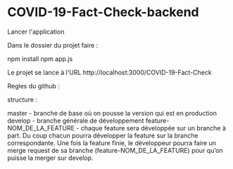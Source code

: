 # COVID-19-Fact-Check-backend

Lancer l'application 

Dans le dossier du projet faire :

npm install
npm app.js

Le projet se lance à l'URL http://localhost:3000/COVID-19-Fact-Check

Regles du github :

structure :

master - branche de base où on pousse la version qui est en production
develop - branche générale de développement
feature-
NOM_DE_LA_FEATURE - chaque feature sera développée sur un branche à part. Du coup chacun pourra développer  la feature sur la branche correspondante.
Une fois la feature finie, le développeur pourra faire un merge request de sa branche (feature-NOM_DE_LA_FEATURE) pour qu’on puisse la merger sur develop.
